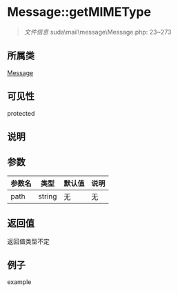 # Message::getMIMEType



> *文件信息* suda\mail\message\Message.php: 23~273

## 所属类 

[Message](../Message.md)

## 可见性

 protected 

## 说明




## 参数


| 参数名 | 类型 | 默认值 | 说明 |
|--------|-----|-------|-------|
| path |  string | 无 | 无 |



## 返回值

返回值类型不定


## 例子

example